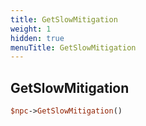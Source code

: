 ```yaml
---
title: GetSlowMitigation
weight: 1
hidden: true
menuTitle: GetSlowMitigation
---
```

## GetSlowMitigation
```perl
$npc->GetSlowMitigation()
```